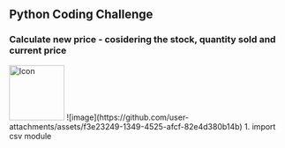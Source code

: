 ## Python Coding Challenge

### Calculate new price - cosidering the stock, quantity sold and current price
<img src="https://github.com/user-attachments/assets/f3e23249-1349-4525-afcf-82e4d380b14b" alt="Icon" width="100"/>
![image](https://github.com/user-attachments/assets/f3e23249-1349-4525-afcf-82e4d380b14b) 1. import csv module
